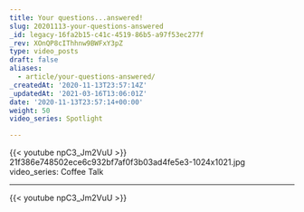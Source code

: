 ```yaml
---
title: Your questions...answered!
slug: 20201113-your-questions-answered
_id: legacy-16fa2b15-c41c-4519-86b5-a97f53ec277f
_rev: XOnQP8cIThhnw9BWFxY3pZ
type: video_posts
draft: false
aliases:
  - article/your-questions-answered/
_createdAt: '2020-11-13T23:57:14Z'
_updatedAt: '2021-03-16T13:06:01Z'
date: '2020-11-13T23:57:14+00:00'
weight: 50
video_series: Spotlight

---
```

{{< youtube npC3_Jm2VuU >}}    21f386e748502ece6c932bf7af0f3b03ad4fe5e3-1024x1021.jpg
video_series: Coffee Talk

---
{{< youtube npC3_Jm2VuU >}}